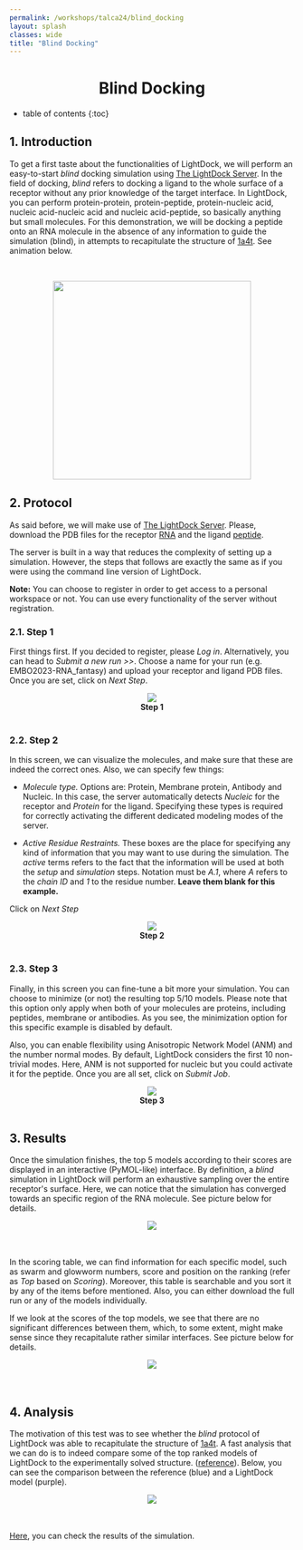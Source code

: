 ```yaml
---
permalink: /workshops/talca24/blind_docking
layout: splash
classes: wide
title: "Blind Docking"
---
```


<center><h1 style="margin-top:40px">Blind Docking</h1></center>


* table of contents
{:toc}


## 1. Introduction

To get a first taste about the functionalities of LightDock, we will perform an easy-to-start *blind* docking simulation using [The LightDock Server](https://server.lightdock.org/). In the field of docking, *blind* refers to docking a ligand to the whole surface of a receptor without any prior knowledge of the target interface. In LightDock, you can perform protein-protein, protein-peptide, protein-nucleic acid, nucleic acid-nucleic acid and nucleic acid-peptide, so basically anything but small molecules. For this demonstration, we will be docking a peptide onto an RNA molecule in the absence of any information to guide the simulation (blind), in attempts to recapitulate the structure of [1a4t](https://www.rcsb.org/structure/1a4t). See animation below.

<br>

<p align="center">
    <img style="height:350px;" src="blind_docking/images/1a4t.gif">
</p>


## 2. Protocol

As said before, we will make use of [The LightDock Server](https://server.lightdock.org/). Please, download the PDB files for the receptor [RNA](data/1a4t_A.pdb) and the ligand [peptide](data/1a4t_B.pdb). 

The server is built in a way that reduces the complexity of setting up a simulation. However, the steps that follows are exactly the same as if you were using the command line version of LightDock.

**Note:** You can choose to register in order to get access to a personal workspace or not. You can use every functionality of the server without registration.

### 2.1. Step 1 

First things first. If you decided to register, please *Log in*. Alternatively, you can head to *Submit a new run >>*. Choose a name for your run (e.g. EMBO2023-RNA_fantasy) and upload your receptor and ligand PDB files. Once you are set, click on *Next Step*.

<center>
    <img src="blind_docking/images/step1.png">
    <br>
    <b>Step 1</b>
    <br><br>
</center>

### 2.2. Step 2

In this screen, we can visualize the molecules, and make sure that these are indeed the correct ones. Also, we can specify few things:

* *Molecule type.* Options are: Protein, Membrane protein, Antibody and Nucleic. In this case, the server automatically detects *Nucleic* for the receptor and *Protein* for the ligand. Specifying these types is required for correctly activating the different dedicated modeling modes of the server.

* *Active Residue Restraints.* These boxes are the place for specifying any kind of information that you may want to use during the simulation. The *active* terms refers to the fact that the information will be used at both the *setup* and *simulation* steps. Notation must be *A.1*, where *A* refers to the *chain ID* and *1* to the residue number. **Leave them blank for this example.**

Click on *Next Step*

<center>
    <img src="blind_docking/images/step2.png">
    <br>
    <b>Step 2</b>
    <br><br>
</center>

### 2.3. Step 3

Finally, in this screen you can fine-tune a bit more your simulation. You can choose to minimize (or not) the resulting top 5/10 models. Please note that this option only apply when both of your molecules are proteins, including peptides, membrane or antibodies. As you see, the minimization option for this specific example is disabled by default.

Also, you can enable flexibility using Anisotropic Network Model (ANM) and the number normal modes. By default, LightDock considers the first 10 non-trivial modes. Here, ANM is not supported for nucleic but you could activate it for the peptide. Once you are all set, click on *Submit Job*.

<center>
    <img src="blind_docking/images/step3.png">
    <br>
    <b>Step 3</b>
    <br><br>
</center>


## 3. Results

Once the simulation finishes, the top 5 models according to their scores are displayed in an interactive (PyMOL-like) interface. By definition, a *blind* simulation in LightDock will perform an exhaustive sampling over the entire receptor's surface. Here, we can notice that the simulation has converged towards an specific region of the RNA molecule. See picture below for details.

<center>
    <img src="blind_docking/images/step4.png">
    <br>
    <br><br>
</center>

In the scoring table, we can find information for each specific model, such as swarm and glowworm numbers, score and position on the ranking (refer as *Top* based on *Scoring*). Moreover, this table is searchable and you sort it by any of the items before mentioned. Also, you can either download the full run or any of the models individually.

If we look at the scores of the top models, we see that there are no significant differences between them, which, to some extent, might make sense since they recapitalute rather similar interfaces. See picture below for details.

<center>
    <img src="blind_docking/images/step5.png">
    <br>
    <br><br>
</center>


## 4. Analysis

The motivation of this test was to see whether the *blind* protocol of LightDock was able to recapitulate the structure of [1a4t](https://www.rcsb.org/structure/1a4t). A fast analysis that we can do is to indeed compare some of the top ranked models of LightDock to the experimentally solved structure. ([reference](data/reference.pdb)). Below, you can see the comparison between the reference (blue) and a LightDock model (purple).

<center>
    <img src="blind_docking/images/results.png">
    <br>
    <br><br>
</center>

[Here](https://server.lightdock.org/job/run/604eb52e5798ae0d011c1f799d801044925775bf612948d2a8b8e62c615b3a51), you can check the results of the simulation.
